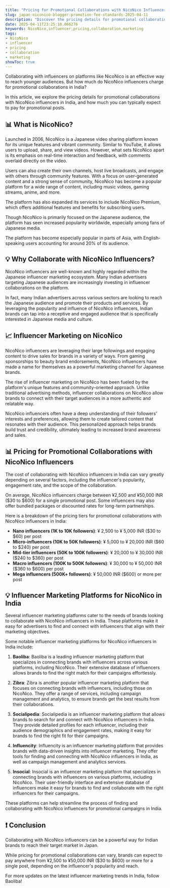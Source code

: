 ```yaml
---
title: "Pricing for Promotional Collaborations with NicoNico Influencers in India"
slug: japan-niconico-blogger-promotion-fee-standards-2025-04-11
description: "Discover the pricing details for promotional collaborations with NicoNico influencers in India. Get insights into how much NicoNico influencers charge for promotional posts."
date: 2025-04-11T23:25:18.066276
keywords: NicoNico,influencer,pricing,collaboration,marketing
tags:
- NicoNico
- influencer
- pricing
- collaboration
- marketing
showToc: true
---
```


Collaborating with influencers on platforms like NicoNico is an effective way to reach younger audiences. But how much do NicoNico influencers charge for promotional collaborations in India? 

In this article, we explore the pricing details for promotional collaborations with NicoNico influencers in India, and how much you can typically expect to pay for promotional posts.



## 📊 What is NicoNico? 

Launched in 2006, NicoNico is a Japanese video sharing platform known for its unique features and vibrant community. Similar to YouTube, it allows users to upload, share, and view videos. However, what sets NicoNico apart is its emphasis on real-time interaction and feedback, with comments overlaid directly on the video. 

Users can also create their own channels, host live broadcasts, and engage with others through community features. With a focus on user-generated content and a strong sense of community, NicoNico has become a popular platform for a wide range of content, including music videos, gaming streams, anime, and more.

The platform has also expanded its services to include NicoNico Premium, which offers additional features and benefits for subscribing users.

Though NicoNico is primarily focused on the Japanese audience, the platform has seen increased popularity worldwide, especially among fans of Japanese media. 

The platform has become especially popular in parts of Asia, with English-speaking users accounting for around 20% of its audience. 



## 💡 Why Collaborate with NicoNico Influencers? 

NicoNico influencers are well-known and highly regarded within the Japanese influencer marketing ecosystem. Many Indian advertisers targeting Japanese audiences are increasingly investing in influencer collaborations on the platform. 

In fact, many Indian advertisers across various sectors are looking to reach the Japanese audience and promote their products and services. By leveraging the popularity and influence of NicoNico influencers, Indian brands can tap into a receptive and engaged audience that is specifically interested in Japanese media and culture.



## 📈 Influencer Marketing on NicoNico

NicoNico influencers are leveraging their large followings and engaging content to drive sales for brands in a variety of ways. From gaming sponsorships to beauty brand endorsements, NicoNico influencers have made a name for themselves as a powerful marketing channel for Japanese brands. 

The rise of influencer marketing on NicoNico has been fueled by the platform's unique features and community-oriented approach. Unlike traditional advertising methods, influencer collaborations on NicoNico allow brands to connect with their target audiences in a more authentic and relatable way. 

NicoNico influencers often have a deep understanding of their followers' interests and preferences, allowing them to create tailored content that resonates with their audience. This personalized approach helps brands build trust and credibility, ultimately leading to increased brand awareness and sales.


## 📊 Pricing for Promotional Collaborations with NicoNico Influencers 

The cost of collaborating with NicoNico influencers in India can vary greatly depending on several factors, including the influencer's popularity, engagement rate, and the scope of the collaboration. 

On average, NicoNico influencers charge between ¥2,500 and ¥50,000 INR ($30 to $600) for a single promotional post. Some influencers may also offer bundled packages or discounted rates for long-term partnerships. 

Here is a breakdown of the pricing tiers for promotional collaborations with NicoNico influencers in India:

- **Nano influencers (1K to 10K followers)**: ¥ 2,500 to ¥ 5,000 INR ($30 to $60) per post
- **Micro-influencers (10K to 50K followers)**: ¥ 5,000 to ¥ 20,000 INR ($60 to $240) per post
- **Mid-tier influencers (50K to 100K followers)**: ¥ 20,000 to ¥ 30,000 INR ($240 to $360) per post
- **Macro influencers (100K to 500K followers)**: ¥ 30,000 to ¥ 50,000 INR ($360 to $600) per post
- **Mega influencers (500K+ followers)**: ¥ 50,000 INR ($600) or more per post



## 💡 Influencer Marketing Platforms for NicoNico in India 

Several influencer marketing platforms cater to the needs of brands looking to collaborate with NicoNico influencers in India. These platforms make it easy for advertisers to find and connect with influencers that align with their marketing objectives. 

Some notable influencer marketing platforms for NicoNico influencers in India include:

1. **Baoliba**: Baoliba is a leading influencer marketing platform that specializes in connecting brands with influencers across various platforms, including NicoNico. Their extensive database of influencers allows brands to find the right match for their campaigns effortlessly. 

2. **Zibra**: Zibra is another popular influencer marketing platform that focuses on connecting brands with influencers, including those on NicoNico. They offer a range of services, including campaign management and analytics, to ensure brands get the best results from their collaborations. 


3. **Socialipedia**: Socialipedia is an influencer marketing platform that allows brands to search for and connect with NicoNico influencers in India. They provide detailed profiles for each influencer, including their audience demographics and engagement rates, making it easy for brands to find the right fit for their campaigns.

4. **Influencity**: Influencity is an influencer marketing platform that provides brands with data-driven insights into influencer marketing. They offer tools for finding and connecting with NicoNico influencers in India, as well as campaign management and analytics services. 


5. **Insocial**: Insocial is an influencer marketing platform that specializes in connecting brands with influencers on various platforms, including NicoNico. Their user-friendly interface and extensive database of influencers make it easy for brands to find and collaborate with the right influencers for their campaigns.

These platforms can help streamline the process of finding and collaborating with NicoNico influencers for promotional campaigns in India.



## ❗ Conclusion 

Collaborating with NicoNico influencers can be a powerful way for Indian brands to reach their target market in Japan. 

While pricing for promotional collaborations can vary, brands can expect to pay anywhere from ¥2,500 to ¥50,000 INR ($30 to $600) or more for a single post, depending on the influencer's popularity and reach. 

For more updates on the latest influencer marketing trends in India, follow Baoliba!